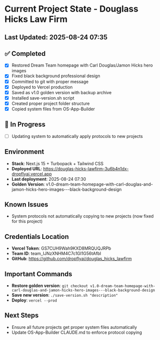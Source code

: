 # Current Project State - Douglass Hicks Law Firm

## Last Updated: 2025-08-24 07:35

## ✅ Completed
- [x] Restored Dream Team homepage with Carl Douglas/Jamon Hicks hero images
- [x] Fixed black background professional design
- [x] Committed to git with proper message
- [x] Deployed to Vercel production
- [x] Saved as v1.0 golden version with backup archive
- [x] Installed save-version.sh script
- [x] Created proper project folder structure
- [x] Copied system files from OS-App-Builder

## 🔄 In Progress
- [ ] Updating system to automatically apply protocols to new projects

## Environment
- **Stack**: Next.js 15 + Turbopack + Tailwind CSS
- **Deployed URL**: https://douglas-hicks-lawfirm-3u6b4n1dx-dropflyai.vercel.app
- **Last deployment**: 2025-08-24 07:30
- **Golden Version**: v1.0-dream-team-homepage-with-carl-douglas-and-jamon-hicks-hero-images---black-background-design

## Known Issues
- System protocols not automatically copying to new projects (now fixed for this project)

## Credentials Location
- **Vercel Token**: GS7CUH9Wah9KXD8MRQUQJRPb
- **Team ID**: team_IJNzXNHM4C7c1GI1G56tAfbl
- **GitHub**: https://github.com/dropflyai/douglas_hicks_lawfirm

## Important Commands
- **Restore golden version**: `git checkout v1.0-dream-team-homepage-with-carl-douglas-and-jamon-hicks-hero-images---black-background-design`
- **Save new version**: `./save-version.sh "description"`
- **Deploy**: `vercel --prod`

## Next Steps
- Ensure all future projects get proper system files automatically
- Update OS-App-Builder CLAUDE.md to enforce protocol copying
